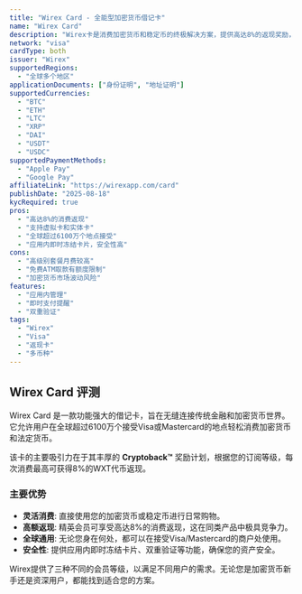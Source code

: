 ```yaml
---
title: "Wirex Card - 全能型加密货币借记卡"
name: "Wirex Card"
description: "Wirex卡是消费加密货币和稳定币的终极解决方案，提供高达8%的返现奖励，并让您掌控自己的资金安全。"
network: "visa"
cardType: both
issuer: "Wirex"
supportedRegions:
  - "全球多个地区"
applicationDocuments: ["身份证明", "地址证明"]
supportedCurrencies:
  - "BTC"
  - "ETH"
  - "LTC"
  - "XRP"
  - "DAI"
  - "USDT"
  - "USDC"
supportedPaymentMethods:
  - "Apple Pay"
  - "Google Pay"
affiliateLink: "https://wirexapp.com/card"
publishDate: "2025-08-18"
kycRequired: true
pros:
  - "高达8%的消费返现"
  - "支持虚拟卡和实体卡"
  - "全球超过6100万个地点接受"
  - "应用内即时冻结卡片，安全性高"
cons:
  - "高级别套餐月费较高"
  - "免费ATM取款有额度限制"
  - "加密货币市场波动风险"
features:
  - "应用内管理"
  - "即时支付提醒"
  - "双重验证"
tags:
  - "Wirex"
  - "Visa"
  - "返现卡"
  - "多币种"
---
```



## Wirex Card 评测

Wirex Card 是一款功能强大的借记卡，旨在无缝连接传统金融和加密货币世界。它允许用户在全球超过6100万个接受Visa或Mastercard的地点轻松消费加密货币和法定货币。

该卡的主要吸引力在于其丰厚的 **Cryptoback™** 奖励计划，根据您的订阅等级，每次消费最高可获得8%的WXT代币返现。

### 主要优势

*   **灵活消费**: 直接使用您的加密货币或稳定币进行日常购物。
*   **高额返现**: 精英会员可享受高达8%的消费返现，这在同类产品中极具竞争力。
*   **全球通用**: 无论您身在何处，都可以在接受Visa/Mastercard的商户处使用。
*   **安全性**: 提供应用内即时冻结卡片、双重验证等功能，确保您的资产安全。

Wirex提供了三种不同的会员等级，以满足不同用户的需求。无论您是加密货币新手还是资深用户，都能找到适合您的方案。
